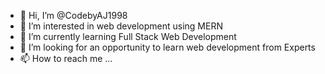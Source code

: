 - 👋 Hi, I’m @CodebyAJ1998
- 👀 I’m interested in web development using MERN
- 🌱 I’m currently learning Full Stack Web Development
- 💞️ I’m looking for an opportunity to learn web development from Experts
- 📫 How to reach me ...

<!---
CodebyAJ1998/CodebyAJ1998 is a ✨ special ✨ repository because its `README.md` (this file) appears on your GitHub profile.
You can click the Preview link to take a look at your changes.
--->
